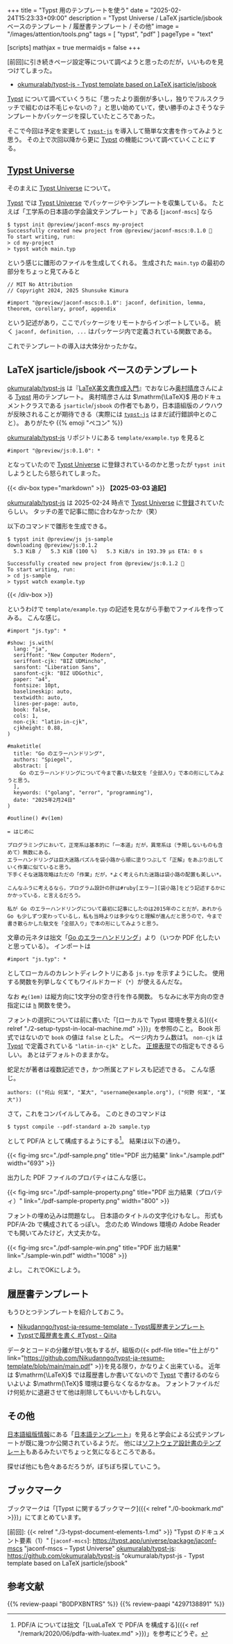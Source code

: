 +++
title = "Typst 用のテンプレートを使う"
date =  "2025-02-24T15:23:33+09:00"
description = "Typst Universe / LaTeX jsarticle/jsbook ベースのテンプレート / 履歴書テンプレート / その他"
image = "/images/attention/tools.png"
tags  = [ "typst", "pdf" ]
pageType = "text"

[scripts]
  mathjax = true
  mermaidjs = false
+++

[前回]に引き続きページ設定等について調べようと思ったのだが，いいものを見つけてしまった。

- [okumuralab/typst-js - Typst template based on LaTeX jsarticle/jsbook](https://github.com/okumuralab/typst-js)

[Typst] について調べていくうちに「思ったより面倒が多いし，独りでフルスクラッチで組むのは不毛じゃないの？」と思い始めていて，使い勝手のよさそうなテンプレートかパッケージを探していたところであった。

そこで今回は予定を変更して [`typst-js`][okumuralab/typst-js] を導入して簡単な文書を作ってみようと思う。
その上で次回以降から更に [Typst] の機能について調べていくことにする。

## [Typst Universe]

そのまえに [Typst Universe] について。

[Typst] では [Typst Universe] でパッケージやテンプレートを収集している。
たとえば「工学系の日本語の学会論文テンプレート」である [`jaconf-mscs`] なら

```text
$ typst init @preview/jaconf-mscs my-project
Successfully created new project from @preview/jaconf-mscs:0.1.0 🎉
To start writing, run:
> cd my-project
> typst watch main.typ
```

という感じに雛形のファイルを生成してくれる。
生成された `main.typ` の最初の部分をちょっと見てみると

```typst
// MIT No Attribution
// Copyright 2024, 2025 Shunsuke Kimura

#import "@preview/jaconf-mscs:0.1.0": jaconf, definition, lemma, theorem, corollary, proof, appendix
```

という記述があり，ここでパッケージをリモートからインポートしている。
続く `jaconf, definition, ...` はパッケージ内で定義されている関数である。

これでテンプレートの導入は大体分かったかな。

## LaTeX jsarticle/jsbook ベースのテンプレート

[okumuralab/typst-js] は『[LaTeX美文書作成入門](https://www.amazon.co.jp/dp/4297138891?tag=baldandersinf-22&linkCode=ogi&th=1&psc=1 "［改訂第9版］LaTeX美文書作成入門 | 奥村 晴彦, 黒木 裕介 |本 | 通販 | Amazon")』でおなじみ[奥村晴彦](https://okumuralab.org/~okumura/ "奥村 晴彦 | Haruhiko Okumura")さんによる [Typst] 用のテンプレート。
奥村晴彦さんは $\mathrm{\LaTeX}$ 用のドキュメントクラスである `jsarticle`/`jsbook` の作者でもあり，日本語組版のノウハウが反映されることが期待できる（実際には [`typst-js`][okumuralab/typst-js] はまだ試行錯誤中とのこと）。
ありがたや {{% emoji "ペコン" %}}

[okumuralab/typst-js] リポジトリにある `template/example.typ` を見ると

```typst
#import "@preview/js:0.1.0": *
```

となっていたので [Typst Universe] に登録されているのかと思ったが `typst init` しようとしたら怒られてしまった。

{{< div-box type="markdown" >}}
**【2025-03-03 追記】**

[okumuralab/typst-js] は 2025-02-24 時点で [Typst Universe] に[登録](https://typst.app/universe/package/js "js – Typst Universe")されていたらしい。
タッチの差で記事に間に合わなかったか（笑）

以下のコマンドで雛形を生成できる。

```text
$ typst init @preview/js js-sample
downloading @preview/js:0.1.2
  5.3 KiB /   5.3 KiB (100 %)   5.3 KiB/s in 193.39 µs ETA: 0 s

Successfully created new project from @preview/js:0.1.2 🎉
To start writing, run:
> cd js-sample
> typst watch example.typ
```

[Typst]: https://typst.app/ "Typst: Compose papers faster"
[Typst Universe]: https://typst.app/universe/ "Typst Universe"
[okumuralab/typst-js]: https://github.com/okumuralab/typst-js "okumuralab/typst-js - Typst template based on LaTeX jsarticle/jsbook"
{{< /div-box >}}

というわけで `template/example.typ` の記述を見ながら手動でファイルを作ってみる。
こんな感じ。

```typst
#import "js.typ": *

#show: js.with(
  lang: "ja",
  seriffont: "New Computer Modern",
  seriffont-cjk: "BIZ UDMincho",
  sansfont: "Liberation Sans",
  sansfont-cjk: "BIZ UDGothic",
  paper: "a4",
  fontsize: 10pt,
  baselineskip: auto,
  textwidth: auto,
  lines-per-page: auto,
  book: false,
  cols: 1,
  non-cjk: "latin-in-cjk",
  cjkheight: 0.88,
)

#maketitle(
  title: "Go のエラーハンドリング",
  authors: "Spiegel",
  abstract: [
    Go のエラーハンドリングについて今まで書いた駄文を「全部入り」で本の形にしてみようと思う。
  ],
  keywords: ("golang", "error", "programming"),
  date: "2025年2月24日"
)

#outline() #v(1em)

= はじめに

プログラミングにおいて，正常系は基本的に「一本道」だが，異常系は（予期しないものも含めて）無数にある。
エラーハンドリングは巨大迷路パズルを袋小路から順に塗りつぶして「正解」をあぶり出していく作業に似ていると思う。
下手くそな迷路攻略はただの「作業」だが，*よく考えられた迷路は袋小路の配置も美しい*。

こんなふうに考えるなら，プログラム設計の肝は#ruby[エラー][袋小路]をどう記述するかにかかっている，と言えるだろう。

私が Go のエラーハンドリングについて最初に記事にしたのは2015年のことだが，あれから Go も少しずつ変わっているし，私も当時よりは多少なりと理解が進んだと思うので，今まで書き散らかした駄文を「全部入り」で本の形にしてみようと思う。
```

文章の元ネタは拙文「[Go のエラーハンドリング](https://zenn.dev/spiegel/books/error-handling-in-golang)」より（いつか PDF 化したいと思っている）。
インポートは

```typst
#import "js.typ": *
```

としてローカルのカレントディレクトリにある `js.typ` を示すようにした。
使用する関数を列挙しなくてもワイルドカード（`*`）が使えるんだな。

なお `#`[`v`]`(1em)` は縦方向に1文字分の空き行を作る関数。
ちなみに水平方向の空き指定には [`h`] 関数を使う。

フォントの選択については前に書いた「[ローカルで Typst 環境を整える]({{< relref "./2-setup-typst-in-local-machine.md" >}})」を参照のこと。
Book 形式ではないので `book` の値は `false` とした。
ページ内カラム数は1。
`non-cjk` は [Typst] で定義されている `"latin-in-cjk"` とした。
[正規表現][`regex`]での指定もできるらしい。
あとはデフォルトのままかな。

蛇足だが著者は複数記述でき，かつ所属とアドレスも記述できる。
こんな感じ。

```typst
authors: (("何山 何某", "某大", "username@example.org"), ("何野 何某", "某大"))
```

さて，これをコンパイルしてみる。
このときのコマンドは

```text
$ typst compile --pdf-standard a-2b sample.typ
```

として PDF/A として構成するようにする[^p1]。
結果は以下の通り。

[^p1]: PDF/A については拙文「[LuaLaTeX で PDF/A を構成する]({{< ref "/remark/2020/06/pdfa-with-luatex.md" >}})」を参考にどうぞ。

{{< fig-img src="./pdf-sample.png" title="PDF 出力結果" link="./sample.pdf" width="693" >}}

出力した PDF ファイルのプロパティはこんな感じ。

{{< fig-img src="./pdf-sample-property.png" title="PDF 出力結果（プロパティ）" link="./pdf-sample-property.png" width="800" >}}

フォントの埋め込みは問題なし。
日本語のタイトルの文字化けもなし。
形式も PDF/A-2b で構成されてるっぽい。
念のため Windows 環境の Adobe Reader でも開いてみたけど，大丈夫かな。

{{< fig-img src="./pdf-sample-win.png" title="PDF 出力結果" link="./sample-win.pdf" width="1008" >}}

よし。
これでOKにしよう。

## 履歴書テンプレート

もうひとつテンプレートを紹介しておこう。

- [Nikudanngo/typst-ja-resume-template - Typst履歴書テンプレート](https://github.com/Nikudanngo/typst-ja-resume-template)
- [Typstで履歴書を書く #Typst - Qiita](https://qiita.com/Nikudanngo/items/ed9a452b5f63101fb26b)

データとコードの分離が甘い気もするが，組版の{{< pdf-file title="仕上がり" link="https://github.com/Nikudanngo/typst-ja-resume-template/blob/main/main.pdf" >}}を見る限り，かなりよく出来ている。
近年は $\mathrm{\LaTeX}$ では履歴書しか書いてないので [Typst] で書けるのならいよいよ $\mathrm{\TeX}$ 環境は要らなくなるかなぁ。
フォントファイルだけ何処かに退避させて他は削除してもいいかもしれない。

## その他

[日本語組版情報](https://typst-jp.github.io/docs/japanese/ "日本語組版情報 – Typstドキュメント日本語版")にある「[日本語テンプレート](https://typst-jp.github.io/docs/japanese/templates/ "日本語テンプレート – Typstドキュメント日本語版")」を見ると学会による公式テンプレートが既に幾つか公開されているようだ。
他には[ソフトウェア設計書のテンプレート](https://github.com/ctenopoma/SoftwareDesignTypst "ctenopoma/SoftwareDesignTypst")もあるみたいでちょっと気になるところである。

探せば他にも色々あるだろうが，ぼちぼち探していこう。

## ブックマーク

ブックマークは「[Typst に関するブックマーク]({{< relref "./0-bookmark.md" >}})」にてまとめています。

[Typst]: https://typst.app/ "Typst: Compose papers faster"
[Typst Documentation]: https://typst.app/docs/ "Typst Documentation"
[Tutorial]: https://typst.app/docs/tutorial "Tutorial – Typst Documentation"
[document]: https://typst.app/docs/reference/model/document/ "Document Function – Typst Documentation"
[Typst Universe]: https://typst.app/universe/ "Typst Universe"
[`v`]: https://typst.app/docs/reference/layout/v/ "Spacing (V) Function – Typst Documentation"
[`h`]: https://typst.app/docs/reference/layout/h/ "Spacing (H) Function – Typst Documentation"
[`regex`]: https://typst.app/docs/reference/foundations/regex/ "Regex Type – Typst Documentation"

[前回]: {{< relref "./3-typst-document-elements-1.md" >}} "Typst のドキュメント要素（1）"
[`jaconf-mscs`]: https://typst.app/universe/package/jaconf-mscs "jaconf-mscs – Typst Universe"
[okumuralab/typst-js]: https://github.com/okumuralab/typst-js "okumuralab/typst-js - Typst template based on LaTeX jsarticle/jsbook"


## 参考文献

{{% review-paapi "B0DPXBNTRS" %}} <!-- Typst完全入門-->
{{% review-paapi "4297138891" %}} <!-- ［改訂第9版］LaTeX美文書作成入門 -->

